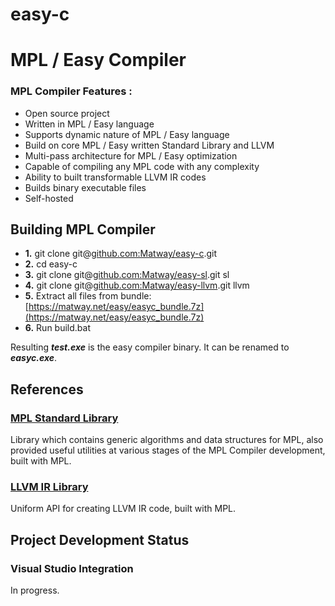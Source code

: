 # easy-c
# MPL / Easy Compiler

### MPL Compiler Features :

* Open source project
* Written in MPL / Easy language
* Supports dynamic nature of MPL / Easy language
* Build on core MPL / Easy written Standard Library and LLVM
* Multi-pass architecture for MPL / Easy optimization
* Capable of compiling any MPL code with any complexity
* Ability to built transformable LLVM IR codes
* Builds binary executable files
* Self-hosted

## Building MPL Compiler
* **1.** git clone git@[github.com:Matway/easy-c](https://github.com:Matway/easy-c).git
* **2.** cd easy-c
* **3.** git clone git@[github.com:Matway/easy-sl](https://github.com:Matway/easy-sl).git sl
* **4.** git clone git@[github.com:Matway/easy-llvm](https://github.com:Matway/easy-llvm).git llvm
* **5.** Extract all files from bundle: [https://matway.net/easy/easyc_bundle.7z](https://matway.net/easy/easyc_bundle.7z)
* **6.** Run build.bat

Resulting ***test.exe*** is the easy compiler binary. It can be renamed to ***easyc.exe***.

## References
### [MPL Standard Library](https://github.com:Matway/easy-sl)
Library which contains generic algorithms and data structures for MPL, also provided useful utilities at various stages of the MPL Compiler development, built with MPL.
### [LLVM IR Library](https://github.com:Matway/easy-llvm) 
Uniform API for creating LLVM IR code, built with MPL.
## Project Development Status
### Visual Studio Integration
In progress.
